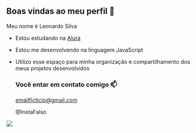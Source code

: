 ## Boas vindas ao meu perfil 💙

Meu nome é Leonardo Silva

- Estou estudando na [Alura](https://www.alura.com.br)
- Estou me desenvolvendo na linguagem JavaScript
- Utilizo esse espaço para minha organização e compartilhamento dos meus projetos desenvolvidos

  ### Você entar em contato comigo 📫

  emailficticio@gmail.com
  
  @InstaFalso

![](https://media.tenor.com/ItloOf_4U-AAAAAi/toothless-dancing.gif)
